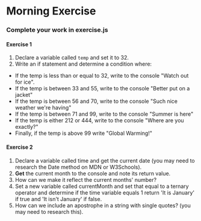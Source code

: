 # Morning Exercise

### Complete your work in exercise.js

#### Exercise 1
1. Declare a variable called `temp` and set it to 32.
1. Write an if statement and determine a condition where:
  - If the temp is less than or equal to 32, write to the console "Watch out for ice".
  - If the temp is between 33 and 55, write to the console "Better put on a jacket"
  - If the temp is between 56 and 70, write to the console "Such nice weather we're having"
  - If the temp is between 71 and 99, write to the console "Summer is here"
  - If the temp is either 212 or 444, write to the console "Where are you exactly?"
  - Finally, if the temp is above 99 write "Global Warming!"

#### Exercise 2

1. Declare a variable called time and get the current date (you may need to research the Date method on MDN or W3Schools).
1. **Get** the current month to the console and note its return value.
1. How can we make it reflect the current months' number?
1. Set a new variable called currentMonth and set that equal to a ternary operator and determine if the time variable equals 1 return 'It is January' if true and 'It isn't January' if false.
1. How can we include an apostrophe in a string with single quotes? (you may need to research this).
